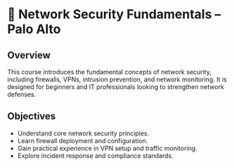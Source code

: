 # 📖 Network Security Fundamentals – Palo Alto

## Overview
This course introduces the fundamental concepts of network security, including firewalls, VPNs, intrusion prevention, and network monitoring. It is designed for beginners and IT professionals looking to strengthen network defenses.

## Objectives
- Understand core network security principles.
- Learn firewall deployment and configuration.
- Gain practical experience in VPN setup and traffic monitoring.
- Explore incident response and compliance standards.

